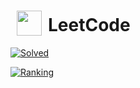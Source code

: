 <h1><sub><img src="https://w.wiki/4YnF" height="40" hspace="10"></sub>LeetCode</h1>

[![](https://img.shields.io/badge/dynamic/json?style=for-the-badge&labelColor=black&color=%23ffa116&label=Solved&query=solvedOverTotal&url=https%3A%2F%2Fleetcode-badge.vercel.app%2Fapi%2Fusers%2Fthomas-heinis&logo=leetcode&logoColor=yellow "Solved")](https://leetcode.com/thomas-heinis/)

[![](https://img.shields.io/badge/dynamic/json?style=for-the-badge&labelColor=black&color=%23ffa116&label=Ranking&query=ranking&url=https%3A%2F%2Fleetcode-badge.vercel.app%2Fapi%2Fusers%2Fthomas-heinis&logo=leetcode&logoColor=yellow "Ranking")](https://leetcode.com/thomas-heinis/)
